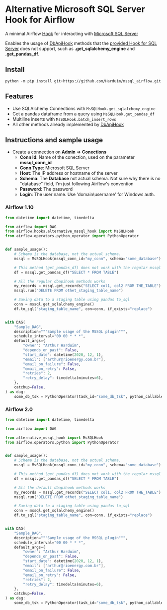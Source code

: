 # Alternative Microsoft SQL Server Hook for Airflow

A minimal Airflow [Hook](https://airflow.apache.org/docs/apache-airflow/stable/concepts.html?highlight=hook#hooks) for interacting with [Microsoft SQL Server](https://www.microsoft.com/pt-br/sql-server/)

Enables the usage of [DbApiHook](https://airflow.apache.org/docs/apache-airflow/stable/_modules/airflow/hooks/dbapi.html) methods that the [provided Hook for SQL Server](http://airflow.apache.org/docs/apache-airflow-providers-microsoft-mssql/stable/_modules/airflow/providers/microsoft/mssql/hooks/mssql.html#MsSqlHook) does not support, such as **.get_sqlalchemy_engine** and **.get_pandas_df**.


## Install 
```shell
python -m pip install git+https://github.com/Harduim/mssql_airflow.git
```

## Features
- Use SQLAlchemy Connections with `MsSQLHook.get_sqlalchemy_engine`
- Get a pandas dataframe from a query using `MsSQLHook.get_pandas_df`
- Multiline inserts with `MsSQLHook.batch_insert_rows`
- All other methods already implemented by [DbApiHook](https://airflow.apache.org/docs/apache-airflow/stable/_modules/airflow/hooks/dbapi.html)

## Instructions and sample usage

- Create a connection on **Admin** => **Conections**
  - **Conn Id**: Name of the conection, used on the parameter **mssql_conn_id**
  - **Conn Type**: Microsoft SQL Server
  - **Host**: The IP address or hostname of the server
  - **Schema**: The **Database** not actual schema. Not sure why there is no "database" field, I'm just following Airflow's convention
  - **Password**: The password
  - **Login**: The user name. Use 'domain\username' for Windows auth.


### Airflow 1.10
```python
from datetime import datetime, timedelta

from airflow import DAG
from airflow.hooks.alternative_mssql_hook import MsSQLHook
from airflow.operators.python_operator import PythonOperator


def sample_usage():
    # Schema is the database, not the actual schema.
    mssql = MsSQLHook(mssql_conn_id="my_conn", schema="some_database")

    # This method (get_pandas_df) does not work with the regular mssql plugin
    df = mssql.get_pandas_df("SELECT * FROM TABLE")

    # All the regular dbapihook methods works
    my_records = mssql.get_records("SELECT col1, col2 FROM THE_TABLE")
    mssql.run("DELETE FROM othet_staging_table_name")

    # Saving data to a staging table using pandas to_sql
    conn = mssql.get_sqlalchemy_engine()
    df.to_sql("staging_table_name", con=conn, if_exists="replace")


with DAG(
    "Sample_DAG",
    description="""Sample usage of the MSSQL plugin""",
    schedule_interval="00 00 * * *",
    default_args={
        "owner": "Arthur Harduim",
        "depends_on_past": False,
        "start_date": datetime(2020, 12, 1),
        "email": ["arthur@rioenergy.com.br"],
        "email_on_failure": False,
        "email_on_retry": False,
        "retries": 2,
        "retry_delay": timedelta(minutes=6),
    },
    catchup=False,
) as dag:
    some_db_tsk = PythonOperator(task_id="some_db_tsk", python_callable=sample_usage)
```

### Airflow 2.0

```python
from datetime import datetime, timedelta

from airflow import DAG

from alternative_mssql_hook import MsSQLHook
from airflow.operators.python import PythonOperator


def sample_usage():
    # Schema is the database, not the actual schema.
    mssql = MsSQLHook(mssql_conn_id="my_conn", schema="some_database")

    # This method (get_pandas_df) does not work with the regular mssql plugin
    df = mssql.get_pandas_df("SELECT * FROM TABLE")

    # All the default dbapihook methods works
    my_records = mssql.get_records("SELECT col1, col2 FROM THE_TABLE")
    mssql.run("DELETE FROM othet_staging_table_name")

    # Saving data to a staging table using pandas to_sql
    conn = mssql.get_sqlalchemy_engine()
    df.to_sql("staging_table_name", con=conn, if_exists="replace")


with DAG(
    "Sample_DAG",
    description="""Sample usage of the MSSQL plugin""",
    schedule_interval="00 00 * * *",
    default_args={
        "owner": "Arthur Harduim",
        "depends_on_past": False,
        "start_date": datetime(2020, 12, 1),
        "email": ["arthur@rioenergy.com.br"],
        "email_on_failure": False,
        "email_on_retry": False,
        "retries": 2,
        "retry_delay": timedelta(minutes=6),
    },
    catchup=False,
) as dag:
    some_db_tsk = PythonOperator(task_id="some_db_tsk", python_callable=sample_usage)
```
